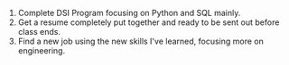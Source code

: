 1. Complete DSI Program focusing on Python and SQL mainly.
1. Get a resume completely put together and ready to be sent out before class ends.
1. Find a new job using the new skills I've learned, focusing more on engineering.
